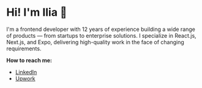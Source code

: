 # Hi! I'm Ilia 👋

I'm a frontend developer with 12 years of experience building a wide range of products — from startups to enterprise solutions. I specialize in React.js, Next.js, and Expo, delivering high-quality work in the face of changing requirements.

**How to reach me:**
* [LinkedIn](https://www.linkedin.com/in/iamursky/)
* [Upwork](https://www.upwork.com/freelancers/~01a612ca43b89af5d4)
